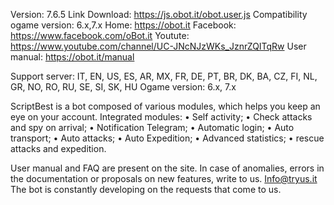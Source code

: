 Version: 7.6.5
Link Download: https://js.obot.it/obot.user.js
Compatibility ogame version: 6.x,7.x
Home: https://obot.it
Facebook: https://www.facebook.com/oBot.it
Youtute: https://www.youtube.com/channel/UC-JNcNJzWKs_JznrZQITqRw
User manual: https://obot.it/manual

Support server: IT, EN, US, ES, AR, MX, FR, DE, PT, BR, DK, BA, CZ, FI, NL, GR, NO, RO, RU, SE, SI, SK, HU
Ogame version: 6.x, 7.x

ScriptBest is a bot composed of various modules, which helps you keep an eye on your account. Integrated modules: 
•	Self activity; 
•	Check attacks and spy on arrival; 
•	Notification Telegram;
•	Automatic login; 
•	Auto transport; 
•	Auto attacks; 
•	Auto Expedition; 
•	Advanced statistics; 
•	rescue attacks and expedition. 

User manual and FAQ are present on the site. In case of anomalies, errors in the documentation or proposals on new features, write to us. Info@tryus.it The bot is constantly developing on the requests that come to us.
